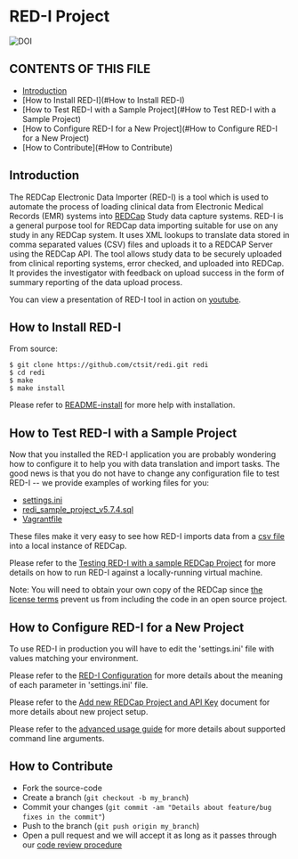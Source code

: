 # RED-I Project

![DOI](https://zenodo.org/badge/doi/10.5281/zenodo.10014.png ".")

CONTENTS OF THIS FILE
---------------------

 * [Introduction](#Introduction)
 * [How to Install RED-I](#How to Install RED-I)
 * [How to Test RED-I with a Sample Project](#How to Test RED-I with a Sample Project)
 * [How to Configure RED-I for a New Project](#How to Configure RED-I for a New Project)
 * [How to Contribute](#How to Contribute)

## Introduction

The REDCap Electronic Data Importer (RED-I) is a tool which is used to automate
the process of loading clinical data from Electronic Medical Records (EMR)
systems into [REDCap](http://www.project-redcap.org/) Study data capture systems.
RED-I is a general purpose tool for REDCap data importing suitable for use on
any study in any REDCap system. It uses XML lookups to translate data stored in
comma separated values (CSV) files and uploads it to a REDCAP Server using the
REDCap API. The tool allows study data to be securely uploaded from clinical
reporting systems, error checked, and uploaded into REDCap. It provides the
investigator with feedback on upload success in the form of summary reporting
of the data upload process.

You can view a presentation of RED-I tool in action on
[youtube](https://www.youtube.com/watch?v=0x04y5SNPL8&feature=youtu.be).

## How to Install RED-I

From source:

    $ git clone https://github.com/ctsit/redi.git redi
    $ cd redi
    $ make
    $ make install

Please refer to [README-install](doc/README-install.md) for more help with
installation.

## How to Test RED-I with a Sample Project

Now that you installed the RED-I application you are probably wondering how
to configure it to help you with data translation and import tasks.
The good news is that you do not have to change any configuration file to test
RED-I -- we provide examples of working files for you:

 * [settings.ini](config-example/settings.ini)
 * [redi_sample_project_v5.7.4.sql](config-example/vagrant-data/redi_sample_project_v5.7.4.sql)
 * [Vagrantfile](vagrant/Vagrantfile)

These files make it very easy to see how RED-I imports data from a
[csv file](config-example/synthetic-lab-data.csv) into a local instance of REDCap.

Please refer to the [Testing RED-I with a sample REDCap Project](vagrant/README.md)
for more details on how to run RED-I against a locally-running virtual machine.

Note: You will need to obtain your own copy of the REDCap since
[the license terms](https://redcap.vanderbilt.edu/consortium/participate.php)
prevent us from including the code in an open source project.

## How to Configure RED-I for a New Project

To use RED-I in production you will have to edit the 'settings.ini' file
with values matching your environment.

Please refer to the [RED-I Configuration](doc/redi_configuration.md)
for more details about the meaning of each parameter in 'settings.ini' file.

Please refer to the [Add new REDCap Project and API Key](doc/add_new_redcap_project.md)
document for more details about new project setup.

Please refer to the [advanced usage guide](doc/redi_usage.md) for more details
about supported command line arguments.

## How to Contribute

 * Fork the source-code
 * Create a branch (`git checkout -b my_branch`)
 * Commit your changes (`git commit -am "Details about feature/bug fixes in the commit"`)
 * Push to the branch (`git push origin my_branch`)
 * Open a pull request and we will accept it as long as it passes through our
 [code review procedure](doc/code-review-checklist.md)
